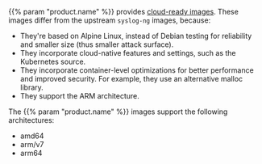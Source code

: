 ---
---
<!-- This file is under the copyright of Axoflow, and licensed under Apache License 2.0, except for using the Axoflow and AxoSyslog trademarks. -->

{{% param "product.name" %}} provides [cloud-ready images](https://github.com/axoflow/axosyslog/). These images differ from the upstream `syslog-ng` images, because:

- They're based on Alpine Linux, instead of Debian testing for reliability and smaller size (thus smaller attack surface).
- They incorporate cloud-native features and settings, such as the Kubernetes source.
- They incorporate container-level optimizations for better performance and improved security. For example, they use an alternative malloc library.
- They support the ARM architecture.

The {{% param "product.name" %}} images support the following architectures:

- amd64
- arm/v7
- arm64
